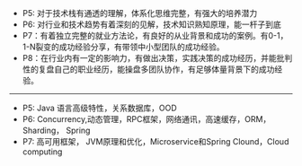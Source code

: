 - P5: 对于技术栈有通透的理解，体系化思维完整，有强大的培养潜力
- P6: 对行业和技术趋势有着深刻的见解，技术知识熟知原理，能一杆子到底
- P7：有着独立完整的就业方法论，有良好的从业背景和成功的案例。有0-1，1-N裂变的成功经验分享，有带领中小型团队的成功经验。
- P8：在行业内有一定的影响力，有做出决策，实践决策的成功经历，并能批判性的复盘自己的职业经历，能操盘多团队协作，有足够体量背景下的成功经验。

**********
- P5: Java 语言高级特性，关系数据库，OOD
- P6: Concurrency,动态管理，RPC框架，网络通讯，高速缓存，ORM， Sharding， Spring
- P7: 高可用框架， JVM原理和优化，Microservice和Spring Clound，Cloud computing
